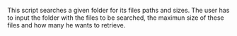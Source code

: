 This script searches a given folder for its files paths and sizes. The user has to input the folder with the files to be searched, the maximun size of these files and how many he wants to retrieve. 
